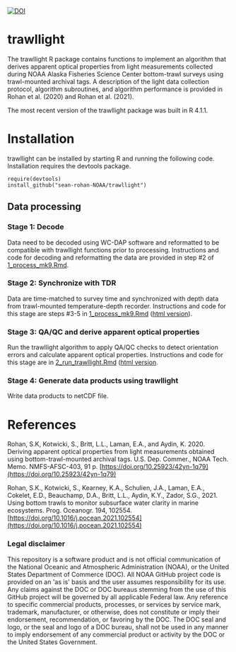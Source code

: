 [![DOI](https://zenodo.org/badge/DOI/10.5281/zenodo.3688864.svg)](https://doi.org/10.5281/zenodo.3688864)

# trawllight
The trawllight R package contains functions to implement an algorithm that derives apparent optical properties from light measurements collected during NOAA Alaska Fisheries Science Center bottom-trawl surveys using trawl-mounted archival tags. A description of the light data collection protocol, algorithm subroutines, and algorithm performance is provided in Rohan et al. (2020) and Rohan et al. (2021).

The most recent version of the trawllight package was built in R 4.1.1.

# Installation

trawllight can be installed by starting R and running the following code. Installation requires the devtools package.

```
require(devtools)
install_github("sean-rohan-NOAA/trawllight")
```

## Data processing

### Stage 1: Decode

Data need to be decoded using WC-DAP software and reformatted to be compatible with trawllight functions prior to processing. Instructions and code for decoding and reformatting the data are provided in step #2 of [1_process_mk9.Rmd](/1_process_mk9.Rmd).

### Stage 2: Synchronize with TDR

Data are time-matched to survey time and synchronized with depth data from trawl-mounted temperature-depth recorder. Instructions and code for this stage are steps #3-5 in [1_process_mk9.Rmd](/1_process_mk9.Rmd) ([html version](/process_mk9.html)).

### Stage 3: QA/QC and derive apparent optical properties

Run the trawllight algorithm to apply QA/QC checks to detect orientation errors and calculate apparent optical properties. Instructions and code for this stage are in [2_run_trawllight.Rmd](/2_run_trawllight.Rmd) ([html version](/2_run_trawllight.html).

### Stage 4: Generate data products using trawllight

Write data products to netCDF file.

# References
Rohan, S.K, Kotwicki, S., Britt, L.L., Laman, E.A., and Aydin, K. 2020. Deriving apparent optical properties from light measurements obtained using bottom-trawl-mounted archival tags. U.S. Dep. Commer., NOAA Tech. Memo. NMFS-AFSC-403, 91 p. [https://doi.org/10.25923/42yn-1q79](https://doi.org/10.25923/42yn-1q79)

Rohan, S.K., Kotwicki, S., Kearney, K.A., Schulien, J.A., Laman, E.A., Cokelet, E.D., Beauchamp, D.A., Britt, L.L., Aydin, K.Y., Zador, S.G., 2021. Using bottom trawls to monitor subsurface water clarity in marine ecosystems. Prog. Oceanogr. 194, 102554. [https://doi.org/10.1016/j.pocean.2021.102554](https://doi.org/10.1016/j.pocean.2021.102554)

### Legal disclaimer

This repository is a software product and is not official communication of the National Oceanic and Atmospheric Administration (NOAA), or the United States Department of Commerce (DOC). All NOAA GitHub project code is provided on an 'as is' basis and the user assumes responsibility for its use. Any claims against the DOC or DOC bureaus stemming from the use of this GitHub project will be governed by all applicable Federal law. Any reference to specific commercial products, processes, or services by service mark, trademark, manufacturer, or otherwise, does not constitute or imply their endorsement, recommendation, or favoring by the DOC. The DOC seal and logo, or the seal and logo of a DOC bureau, shall not be used in any manner to imply endorsement of any commercial product or activity by the DOC or the United States Government.